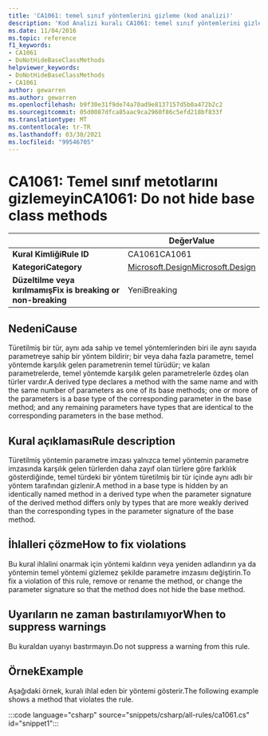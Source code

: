 ```yaml
---
title: 'CA1061: temel sınıf yöntemlerini gizleme (kod analizi)'
description: 'Kod Analizi kuralı CA1061: temel sınıf yöntemlerini gizleme hakkında bilgi edinin'
ms.date: 11/04/2016
ms.topic: reference
f1_keywords:
- CA1061
- DoNotHideBaseClassMethods
helpviewer_keywords:
- DoNotHideBaseClassMethods
- CA1061
author: gewarren
ms.author: gewarren
ms.openlocfilehash: b9f30e31f9de74a70ad9e8137157d5b0a472b2c2
ms.sourcegitcommit: 05d0087dfca85aac9ca2960f86c5efd218bf833f
ms.translationtype: MT
ms.contentlocale: tr-TR
ms.lasthandoff: 03/30/2021
ms.locfileid: "99546705"
---
```

# <a name="ca1061-do-not-hide-base-class-methods"></a><span data-ttu-id="cc645-103">CA1061: Temel sınıf metotlarını gizlemeyin</span><span class="sxs-lookup"><span data-stu-id="cc645-103">CA1061: Do not hide base class methods</span></span>

| | <span data-ttu-id="cc645-104">Değer</span><span class="sxs-lookup"><span data-stu-id="cc645-104">Value</span></span> |
|-|-|
| <span data-ttu-id="cc645-105">**Kural Kimliği**</span><span class="sxs-lookup"><span data-stu-id="cc645-105">**Rule ID**</span></span> |<span data-ttu-id="cc645-106">CA1061</span><span class="sxs-lookup"><span data-stu-id="cc645-106">CA1061</span></span>|
| <span data-ttu-id="cc645-107">**Kategori**</span><span class="sxs-lookup"><span data-stu-id="cc645-107">**Category**</span></span> |[<span data-ttu-id="cc645-108">Microsoft.Design</span><span class="sxs-lookup"><span data-stu-id="cc645-108">Microsoft.Design</span></span>](design-warnings.md)|
| <span data-ttu-id="cc645-109">**Düzeltilme veya kırılmamış**</span><span class="sxs-lookup"><span data-stu-id="cc645-109">**Fix is breaking or non-breaking**</span></span> |<span data-ttu-id="cc645-110">Yeni</span><span class="sxs-lookup"><span data-stu-id="cc645-110">Breaking</span></span>|

## <a name="cause"></a><span data-ttu-id="cc645-111">Nedeni</span><span class="sxs-lookup"><span data-stu-id="cc645-111">Cause</span></span>

<span data-ttu-id="cc645-112">Türetilmiş bir tür, aynı ada sahip ve temel yöntemlerinden biri ile aynı sayıda parametreye sahip bir yöntem bildirir; bir veya daha fazla parametre, temel yöntemde karşılık gelen parametrenin temel türüdür; ve kalan parametrelerde, temel yöntemde karşılık gelen parametrelerle özdeş olan türler vardır.</span><span class="sxs-lookup"><span data-stu-id="cc645-112">A derived type declares a method with the same name and with the same number of parameters as one of its base methods; one or more of the parameters is a base type of the corresponding parameter in the base method; and any remaining parameters have types that are identical to the corresponding parameters in the base method.</span></span>

## <a name="rule-description"></a><span data-ttu-id="cc645-113">Kural açıklaması</span><span class="sxs-lookup"><span data-stu-id="cc645-113">Rule description</span></span>

<span data-ttu-id="cc645-114">Türetilmiş yöntemin parametre imzası yalnızca temel yöntemin parametre imzasında karşılık gelen türlerden daha zayıf olan türlere göre farklılık gösterdiğinde, temel türdeki bir yöntem türetilmiş bir tür içinde aynı adlı bir yöntem tarafından gizlenir.</span><span class="sxs-lookup"><span data-stu-id="cc645-114">A method in a base type is hidden by an identically named method in a derived type when the parameter signature of the derived method differs only by types that are more weakly derived than the corresponding types in the parameter signature of the base method.</span></span>

## <a name="how-to-fix-violations"></a><span data-ttu-id="cc645-115">İhlalleri çözme</span><span class="sxs-lookup"><span data-stu-id="cc645-115">How to fix violations</span></span>

<span data-ttu-id="cc645-116">Bu kural ihlalini onarmak için yöntemi kaldırın veya yeniden adlandırın ya da yöntemin temel yöntemi gizlemez şekilde parametre imzasını değiştirin.</span><span class="sxs-lookup"><span data-stu-id="cc645-116">To fix a violation of this rule, remove or rename the method, or change the parameter signature so that the method does not hide the base method.</span></span>

## <a name="when-to-suppress-warnings"></a><span data-ttu-id="cc645-117">Uyarıların ne zaman bastırılamıyor</span><span class="sxs-lookup"><span data-stu-id="cc645-117">When to suppress warnings</span></span>

<span data-ttu-id="cc645-118">Bu kuraldan uyarıyı bastırmayın.</span><span class="sxs-lookup"><span data-stu-id="cc645-118">Do not suppress a warning from this rule.</span></span>

## <a name="example"></a><span data-ttu-id="cc645-119">Örnek</span><span class="sxs-lookup"><span data-stu-id="cc645-119">Example</span></span>

<span data-ttu-id="cc645-120">Aşağıdaki örnek, kuralı ihlal eden bir yöntemi gösterir.</span><span class="sxs-lookup"><span data-stu-id="cc645-120">The following example shows a method that violates the rule.</span></span>

:::code language="csharp" source="snippets/csharp/all-rules/ca1061.cs" id="snippet1":::
